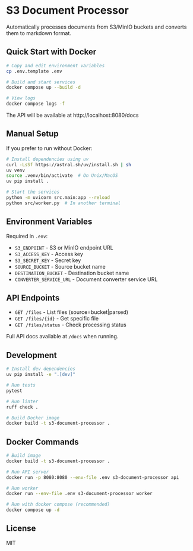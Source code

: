 # S3 Document Processor

Automatically processes documents from S3/MinIO buckets and converts them to markdown format.

## Quick Start with Docker

```bash
# Copy and edit environment variables
cp .env.template .env

# Build and start services
docker compose up --build -d

# View logs
docker compose logs -f
```

The API will be available at http://localhost:8080/docs

## Manual Setup

If you prefer to run without Docker:

```bash
# Install dependencies using uv
curl -LsSf https://astral.sh/uv/install.sh | sh
uv venv
source .venv/bin/activate  # On Unix/MacOS
uv pip install .

# Start the services
python -m uvicorn src.main:app --reload
python src/worker.py  # In another terminal
```

## Environment Variables

Required in `.env`:
- `S3_ENDPOINT` - S3 or MinIO endpoint URL
- `S3_ACCESS_KEY` - Access key
- `S3_SECRET_KEY` - Secret key
- `SOURCE_BUCKET` - Source bucket name
- `DESTINATION_BUCKET` - Destination bucket name
- `CONVERTER_SERVICE_URL` - Document converter service URL

## API Endpoints

- `GET /files` - List files (source=bucket|parsed)
- `GET /files/{id}` - Get specific file
- `GET /files/status` - Check processing status

Full API docs available at `/docs` when running.

## Development

```bash
# Install dev dependencies
uv pip install -e ".[dev]"

# Run tests
pytest

# Run linter
ruff check .

# Build Docker image
docker build -t s3-document-processor .
```

## Docker Commands

```bash
# Build image
docker build -t s3-document-processor .

# Run API server
docker run -p 8080:8080 --env-file .env s3-document-processor api

# Run worker
docker run --env-file .env s3-document-processor worker

# Run with docker compose (recommended)
docker compose up -d
```

## License

MIT
